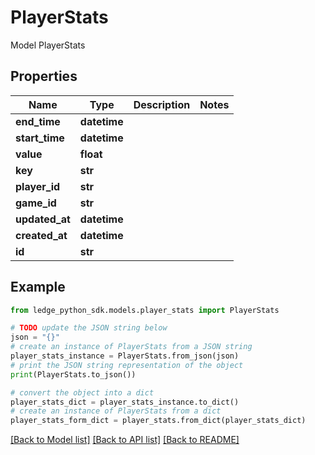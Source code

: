 # PlayerStats

Model PlayerStats

## Properties

Name | Type | Description | Notes
------------ | ------------- | ------------- | -------------
**end_time** | **datetime** |  | 
**start_time** | **datetime** |  | 
**value** | **float** |  | 
**key** | **str** |  | 
**player_id** | **str** |  | 
**game_id** | **str** |  | 
**updated_at** | **datetime** |  | 
**created_at** | **datetime** |  | 
**id** | **str** |  | 

## Example

```python
from ledge_python_sdk.models.player_stats import PlayerStats

# TODO update the JSON string below
json = "{}"
# create an instance of PlayerStats from a JSON string
player_stats_instance = PlayerStats.from_json(json)
# print the JSON string representation of the object
print(PlayerStats.to_json())

# convert the object into a dict
player_stats_dict = player_stats_instance.to_dict()
# create an instance of PlayerStats from a dict
player_stats_form_dict = player_stats.from_dict(player_stats_dict)
```
[[Back to Model list]](../README.md#documentation-for-models) [[Back to API list]](../README.md#documentation-for-api-endpoints) [[Back to README]](../README.md)


